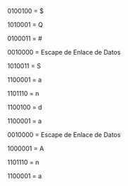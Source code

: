 0100100 = $

1010001 = Q

0100011 = #

0010000 = Escape de Enlace de Datos

1010011 = S

1100001 = a

1101110 = n 

1100100 = d

1100001 = a

0010000 = Escape de Enlace de Datos

1000001 = A

1101110 = n

1100001 = a
